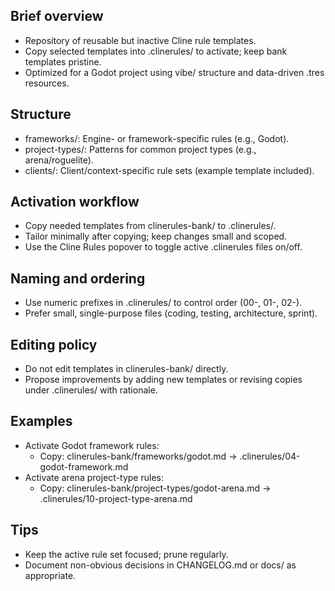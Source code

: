 ## Brief overview
- Repository of reusable but inactive Cline rule templates.
- Copy selected templates into .clinerules/ to activate; keep bank templates pristine.
- Optimized for a Godot project using vibe/ structure and data-driven .tres resources.

## Structure
- frameworks/: Engine- or framework-specific rules (e.g., Godot).
- project-types/: Patterns for common project types (e.g., arena/roguelite).
- clients/: Client/context-specific rule sets (example template included).

## Activation workflow
- Copy needed templates from clinerules-bank/ to .clinerules/.
- Tailor minimally after copying; keep changes small and scoped.
- Use the Cline Rules popover to toggle active .clinerules files on/off.

## Naming and ordering
- Use numeric prefixes in .clinerules/ to control order (00-, 01-, 02-).
- Prefer small, single-purpose files (coding, testing, architecture, sprint).

## Editing policy
- Do not edit templates in clinerules-bank/ directly.
- Propose improvements by adding new templates or revising copies under .clinerules/ with rationale.

## Examples
- Activate Godot framework rules:
  - Copy: clinerules-bank/frameworks/godot.md → .clinerules/04-godot-framework.md
- Activate arena project-type rules:
  - Copy: clinerules-bank/project-types/godot-arena.md → .clinerules/10-project-type-arena.md

## Tips
- Keep the active rule set focused; prune regularly.
- Document non-obvious decisions in CHANGELOG.md or docs/ as appropriate.

